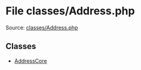 File classes/Address.php
=========

Source: [classes/Address.php](https://github.com/PrestaShop/PrestaShop/blob/1.5.0.17/classes/Address.php)


Classes
-------

* [AddressCore](class.AddressCore.md)

